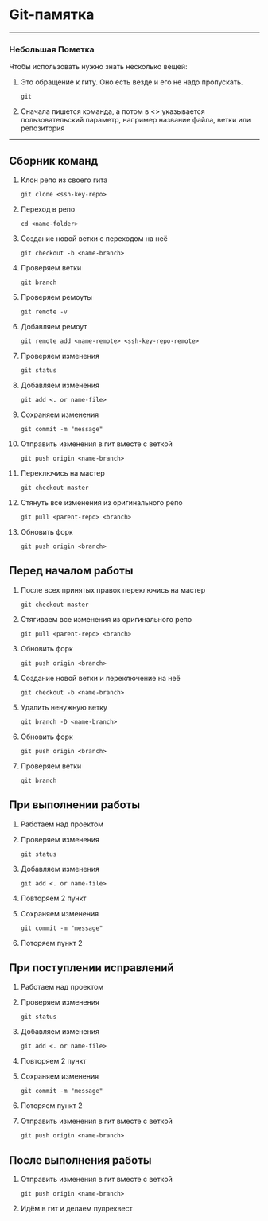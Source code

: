 # Git-памятка
_________________________

### Небольшая Пометка

Чтобы использовать нужно знать несколько вещей:

1. Это обращение к гиту. Оно есть везде и его не надо пропускать. 

    `git`
2. Сначала пишется команда, а потом в <> указывается пользовательский параметр, например название файла, ветки или репозитория

_______

## Сборник команд

1. Клон репо из своего гита
  
    `git clone <ssh-key-repo>`
2. Переход в репо
  
    `cd <name-folder>`
3. Создание новой ветки с переходом на неё
  
    `git checkout -b <name-branch>`
4. Проверяем ветки
  
    `git branch`
5. Проверяем ремоуты
  
    `git remote -v`
6. Добавляем ремоут
  
    `git remote add <name-remote> <ssh-key-repo-remote>`
7. Проверяем изменения
  
    `git status`
8. Добавляем изменения
  
    `git add <. or name-file>`
9. Сохраняем изменения
  
    `git commit -m "message"`
10. Отправить изменения в гит вместе с веткой
  
    `git push origin <name-branch>`
11. Переключись на мастер
  
    `git checkout master`
12. Стянуть все изменения из оригинального репо
  
    `git pull <parent-repo> <branch>`
13. Обновить форк
  
    `git push origin <branch>`

## Перед началом работы

1. После всех принятых правок переключись на мастер

    `git checkout master`
2. Стягиваем все изменения из оригинального репо
  
    `git pull <parent-repo> <branch>`
3. Обновить форк
  
    `git push origin <branch>`
4. Создание новой ветки и переключение на неё
  
    `git checkout -b <name-branch>`
5. Удалить ненужную ветку
  
    `git branch -D <name-branch>`
6. Обновить форк
  
    `git push origin <branch>`
7. Проверяем ветки
  
    `git branch`

## При выполнении работы

1. Работаем над проектом
2. Проверяем изменения

    `git status`
3. Добавляем изменения

    `git add <. or name-file>`
4. Повторяем 2 пункт
5. Сохраняем изменения

    `git commit -m "message"`
6. Поторяем пункт 2

## При поступлении исправлений

1. Работаем над проектом
2. Проверяем изменения

    `git status`
3. Добавляем изменения

    `git add <. or name-file>`
4. Повторяем 2 пункт
5. Сохраняем изменения

    `git commit -m "message"`
6. Поторяем пункт 2
7. Отправить изменения в гит вместе с веткой

    `git push origin <name-branch>`

## После выполнения работы

1. Отправить изменения в гит вместе с веткой

    `git push origin <name-branch>`
2. Идём в гит и делаем пулреквест
